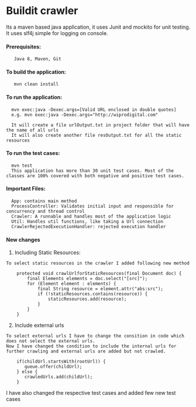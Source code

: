 # Buildit crawler

Its a maven based java application, it uses Junit and mockito for unit testing. It uses slf4j simple for logging on console.

#### Prerequisites:
```
   Java 8, Maven, Git
```

#### To build the application:
```
   mvn clean install
```

#### To run the application:
```
  mvn exec:java -Dexec.args=[Valid URL enclosed in double quotes]
  e.g. mvn exec:java -Dexec.args="http://wiprodigital.com"
  
  It will create a file urlOutput.txt in project folder that will have the name of all urls
  It will also create another file resOutput.txt for all the static resources
```

#### To run the test cases:
```
  mvn test
  This application has more than 30 unit test cases. Most of the classes are 100% covered with both negative and positive test cases.
``` 

#### Important Files:
```
  App: contains main method
  ProcessController: Validates initial input and responsible for concurrency and thread control
  Crawler: A runnable and handles most of the application logic
  Util: Handles util functions, like taking a Url connection
  CrawlerRejectedExecutionHandler: rejected execution handler
```
   
#### New changes
  1. Including Static Resources:
  ```
  To select static resources in the crawler I added following new method

      protected void crawlUrlforStaticResources(final Document doc) {
          final Elements elements = doc.select("[src]");
          for (Element element : elements) {
              final String resource = element.attr("abs:src");
              if (!staticResources.contains(resource)) {
                  staticResources.add(resource);
              }
          }
      }
  ```
  2. Include external urls
  ```
  To select external urls I have to change the consition in code which does not select the external urls.
  Now I have changed the condition to include the internal urls for further crawling and external urls are added but not crawled.
      
      if(childUrl.startsWith(rootUrl)) {
         queue.offer(childUrl);
      } else {
         crawledUrls.add(childUrl);
      }
  ```
  I have also changed the respective test cases and added few new test cases

